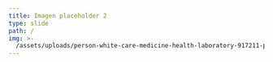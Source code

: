 ```yaml
---
title: Imagen placeholder 2
type: slide
path: /
img: >-
  /assets/uploads/person-white-care-medicine-health-laboratory-917211-pxhere.com.jpg
---
```



